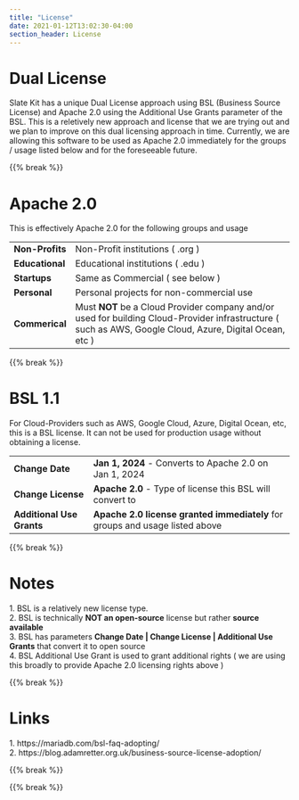 ```yaml
---
title: "License"
date: 2021-01-12T13:02:30-04:00
section_header: License
---
```



# Dual License
Slate Kit has a unique Dual License approach using BSL (Business Source License) and Apache 2.0 using the Additional Use Grants parameter of the BSL. 
This is a reletively new approach and license that we are trying out and we plan to improve on this dual licensing approach in time.
Currently, we are allowing this software to be used as Apache 2.0 immediately for the groups / usage listed below and for the foreseeable future.

{{% break %}}

# Apache 2.0
This is effectively Apache 2.0 for the following groups and usage

<table class="table table-bordered table-striped">
    <tr><td><strong>Non-Profits</strong></td><td> Non-Profit institutions ( .org ) </td></tr>
    <tr><td><strong>Educational</strong></td><td>Educational institutions ( .edu ) </td></tr>
    <tr><td><strong>Startups</strong></td><td>Same as Commercial ( see below ) </td></tr>
    <tr><td><strong>Personal</strong></td><td>Personal projects for non-commercial use</td></tr>
    <tr><td><strong>Commerical</strong></td><td>Must <strong>NOT</strong> be a Cloud Provider company and/or used for building Cloud-Provider infrastructure ( such as AWS, Google Cloud, Azure, Digital Ocean, etc )</td></tr>
</table>


{{% break %}}

# BSL 1.1 
For Cloud-Providers such as AWS, Google Cloud, Azure, Digital Ocean, etc, this is a BSL license. 
It can not be used for production usage without obtaining a license.
<table class="table table-bordered table-striped">
    <tr><td><strong>Change Date</strong></td><td> <strong>Jan 1, 2024</strong> - Converts to Apache 2.0 on Jan 1, 2024</td></tr>
    <tr><td><strong>Change License</strong></td><td><strong>Apache 2.0</strong> - Type of license this BSL will convert to</td></tr>
    <tr><td><strong>Additional Use Grants</strong></td><td><strong>Apache 2.0 license granted immediately</strong> for groups and usage listed above</td></tr>
</table>
{{% break %}}

<h1 id="Notes">Notes</h1>
<p>
1. BSL is a relatively new license type. <br/>
2. BSL is technically <strong>NOT an open-source</strong> license but rather <strong>source available</strong> <br/>
3. BSL has parameters <strong>Change Date | Change License | Additional Use Grants</strong> that convert it to open source <br/>
4. BSL Additional Use Grant is used to grant additional rights ( we are using this broadly to provide Apache 2.0 licensing rights above )<br/>
</p>
{{% break %}}

<h1 id="Links">Links</h1>
<p>
1. https://mariadb.com/bsl-faq-adopting/ <br/>
2. https://blog.adamretter.org.uk/business-source-license-adoption/ <br/>
</p>
{{% break %}}


{{% break %}}

